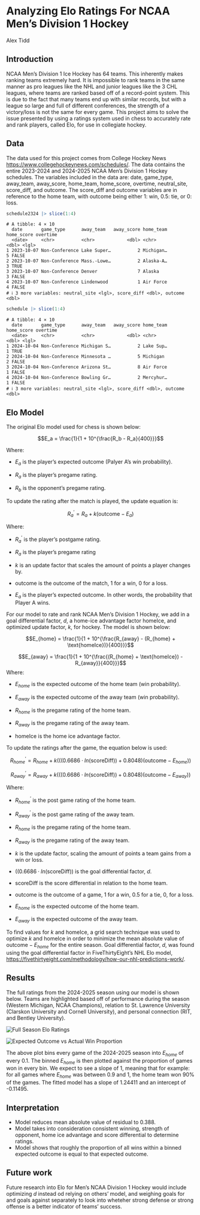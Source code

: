 # Analyzing Elo Ratings For NCAA Men’s Division 1 Hockey
Alex Tidd

## Introduction

NCAA Men’s Division 1 Ice Hockey has 64 teams. This inherently makes
ranking teams extremely hard. It is impossible to rank teams in the same
manner as pro leagues like the NHL and junior leagues like the 3 CHL
leagues, where teams are ranked based off of a record-point system. This
is due to the fact that many teams end up with similar records, but with
a league so large and full of different conferences, the strength of a
victory/loss is not the same for every game. This project aims to solve
the issue presented by using a ratings system used in chess to
accurately rate and rank players, called Elo, for use in collegiate
hockey.

## Data

The data used for this project comes from College Hockey News
https://www.collegehockeynews.com/schedules/. The data contains the
entire 2023-2024 and 2024-2025 NCAA Men’s Division 1 Hockey schedules.
The variables included in the data are: date, game_type, away_team,
away_score, home_team, home_score, overtime, neutral_site, score_diff,
and outcome. The score_diff and outcome variables are in reference to
the home team, with outcome being either 1: win, 0.5: tie, or 0: loss.

``` r
schedule2324 |> slice(1:4)
```

    # A tibble: 4 × 10
      date       game_type      away_team   away_score home_team home_score overtime
      <date>     <chr>          <chr>            <dbl> <chr>          <dbl> <lgl>   
    1 2023-10-07 Non-Conference Lake Super…          2 Michigan…          5 FALSE   
    2 2023-10-07 Non-Conference Mass.-Lowe…          2 Alaska-A…          3 TRUE    
    3 2023-10-07 Non-Conference Denver               7 Alaska             3 FALSE   
    4 2023-10-07 Non-Conference Lindenwood           1 Air Force          4 FALSE   
    # ℹ 3 more variables: neutral_site <lgl>, score_diff <dbl>, outcome <dbl>

``` r
schedule |> slice(1:4)
```

    # A tibble: 4 × 10
      date       game_type      away_team   away_score home_team home_score overtime
      <date>     <chr>          <chr>            <dbl> <chr>          <dbl> <lgl>   
    1 2024-10-04 Non-Conference Michigan S…          2 Lake Sup…          1 TRUE    
    2 2024-10-04 Non-Conference Minnesota …          5 Michigan           2 FALSE   
    3 2024-10-04 Non-Conference Arizona St…          8 Air Force          1 FALSE   
    4 2024-10-04 Non-Conference Bowling Gr…          2 Mercyhur…          1 FALSE   
    # ℹ 3 more variables: neutral_site <lgl>, score_diff <dbl>, outcome <dbl>

## Elo Model

The original Elo model used for chess is shown below:

$$E_a = \frac{1}{1 + 10^{\frac{R_b - R_a}{400}}}$$

Where:

- $E_a$ is the player’s expected outcome (Palyer A’s win probability).

- $R_a$ is the player’s pregame rating.

- $R_b$ is the opponent’s pregame rating.

To update the rating after the match is played, the update equation is:

$$R^{\prime}_a = R_a + k(\text{outcome} - E_a)$$

Where:

- $R^{\prime}_a$ is the player’s postgame rating.

- $R_a$ is the player’s pregame rating

- $k$ is an update factor that scales the amount of points a player
  changes by.

- $\text{outcome}$ is the outcome of the match, 1 for a win, 0 for a
  loss.

- $E_a$ is the player’s expected outcome. In other words, the
  probability that Player A wins.

For our model to rate and rank NCAA Men’s Division 1 Hockey, we add in a
goal differential factor, $d$, a home-ice advantage factor
$\text{homeIce}$, and optimized update factor, $k$, for hockey. The
model is shown below:

$$E_{home} = \frac{1}{1 + 10^{\frac{R_{away} - (R_{home} + \text{homeIce})}{400}}}$$

$$E_{away} = \frac{1}{1 + 10^{\frac{(R_{home} + \text{homeIce}) - R_{away}}{400}}}$$
Where:

- $E_{home}$ is the expected outcome of the home team (win probability).

- $E_{away}$ is the expected outcome of the away team (win probability).

- $R_{home}$ is the pregame rating of the home team.

- $R_{away}$ is the pregame rating of the away team.

- $\text{homeIce}$ is the home ice advantage factor.

To update the ratings after the game, the equation below is used:

$$R^{\prime}_{home} = R_{home} + k(((0.6686\cdot ln(\text{scoreDiff}))+0.8048)(\text{outcome} - E_{home}))$$

$$R^{\prime}_{away} = R_{away} + k(((0.6686\cdot ln(\text{scoreDiff}))+0.8048)(\text{outcome} - E_{away}))$$

Where:

- $R^{\prime}_{home}$ is the post game rating of the home team.

- $R^{\prime}_{away}$ is the post game rating of the away team.

- $R_{home}$ is the pregame rating of the home team.

- $R_{away}$ is the pregame rating of the away team.

- $k$ is the update factor, scaling the amount of points a team gains
  from a win or loss.

- $((0.6686\cdot ln(\text{scoreDiff}))$ is the goal differential factor,
  $d$.

- $\text{scoreDiff}$ is the score differential in relation to the home
  team.

- $\text{outcome}$ is the outcome of a game, 1 for a win, 0.5 for a tie,
  0, for a loss.

- $E_{home}$ is the expected outcome of the home team.

- $E_{away}$ is the expected outcome of the away team.

To find values for $k$ and $\text{homeIce}$, a grid search technique was
used to optimize $k$ and $\text{homeIce}$ in order to minimize the mean
absolute value of $\text{outcome} - E_{home}$ for the entire season.
Goal differential factor, $d$, was found using the goal differential
factor in FiveThirtyEight’s NHL Elo model,
<https://fivethirtyeight.com/methodology/how-our-nhl-predictions-work/>.

## Results

The full ratings from the 2024-2025 season using our model is shown
below. Teams are highlighted based off of performance during the season
(Western Michigan, NCAA Champions), relation to St. Lawrence University
(Clarskon University and Cornell University), and personal connection
(RIT, and Bentley University).

![Full Season Elo Ratings](plots/full_season_ratings.png)

![Expected Outcome vs Actual Win Proportion](plots/expected_vs_actual.png)

The above plot bins every game of the 2024-2025 season into $E_{home}$
of every 0.1. The binned $E_{home}$ is then plotted against the
proportion of games won in every bin. We expect to see a slope of 1,
meaning that for example: for all games where $E_{home}$ was between 0.9
and 1, the home team won 90% of the games. The fitted model has a slope of 1.24411 and an intercept of -0.11495.

## Interpretation

- Model reduces mean absolute value of residual to 0.388.
- Model takes into consideration consistent winning, strength of
  opponent, home ice advantage and score differential to determine
  ratings.
- Model shows that roughly the proportion of all wins within a binned
  expected outcome is equal to that expected outcome.

## Future work

Future research into Elo for Men’s NCAA Division 1 Hockey would include
optimizing $d$ instead od relying on others’ model, and weighing goals
for and goals against separately to look into wheteher strong defense or
strong offense is a better indicator of teams’ success.
